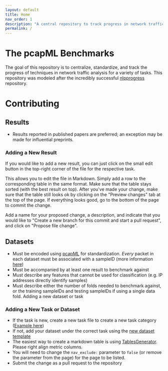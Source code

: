 ```yaml
---
layout: default
title: Home
nav_order: 1
description: "A central repository to track progress in network traffic analysis"
permalink: /
---
```


# The pcapML Benchmarks

The goal of this repository is to centralize, standardize, and track the progress of techniques in network traffic analysis for a variety of tasks. This repository
was modeled after the incredibly successful [nlpprogress](https://nlpprogress.com/) repository.

# Contributing

## Results  

* Results reported in published papers are preferred; an exception may be made for influential preprints.

### Adding a New Result

If you would like to add a new result, you can just click on the small edit button in the top-right corner of the file for the respective task.

This allows you to edit the file in Markdown. Simply add a row to the corresponding table in the same format. Make sure that the table stays sorted (with the best result on top). After you've made your change, make sure that the table still looks ok by clicking on the "Preview changes" tab at the top of the page. If everything looks good, go to the bottom of the page to commit the change.

Add a name for your proposed change, a description, and indicate that you would like to "Create a new branch for this commit and start a pull request", and click on "Propose file change".

## Datasets

* Must be encoded using [pcapML](https://github.com/nprint/pcapml) for standardization. *Every* packet in each dataset must be associated with a sampleID (more information [here](https://nprint.github.io/pcapml_walk.html))
* Must be accompanied by at least one result to benchmark against
* Must describe any features that cannot be used for classification (e.g. IP addresses directly identify samples)
* Must describe either the number of folds needed to benchmark against, or the training sampleIDs and testing sampleIDs if using a single data fold.
Adding a new dataset or task

### Adding a New Task or Dataset

* If the task is new, create a new task file to create a new task category ([Example here](https://raw.githubusercontent.com/nprint/benchmarks/main/application_identification/index.md))
* If not, add your dataset under the correct task using the [new dataset template](https://raw.githubusercontent.com/nprint/benchmarks/main/dataset_template.md)
* The easiest way to create a markdown table is using [TablesGenerator](https://tablesgenerator.com/markdown_tables). Please right align metric columns.
* You will need to change the `nav_exclude:` parameter to `false` (or remove the parameter from the page) for the page to be listed.
* Submit the change as a pull request to the repository
